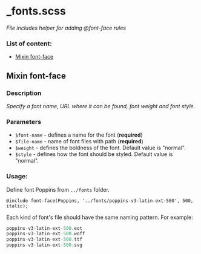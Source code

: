 # _fonts.scss
_File includes helper for adding @font-face rules_

### List of content:

- [Mixin font-face](#mixin-font-face)

## Mixin font-face

### Description
_Specify a font name, URL where it can be found, font weight and font style._

### Parameters
- `$font-name` - defines a name for the font (**required**)
- `$file-name` - name of font files with path (**required**)
- `$weight` - defines the boldness of the font. Default value is "normal".
- `$style` - defines how the font should be styled. Default value is "normal".

### Usage: 

Define font Poppins from `../fonts` folder. 

```
@include font-face(Poppins, '../fonts/poppins-v3-latin-ext-500', 500, italic);
```
Each kind of font's file should have the same naming pattern. For example: 
```javascript
poppins-v3-latin-ext-500.eot
poppins-v3-latin-ext-500.woff
poppins-v3-latin-ext-500.ttf
poppins-v3-latin-ext-500.svg
```